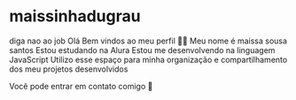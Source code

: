 # maissinhadugrau
diga nao ao job
 Olá Bem vindos ao meu perfil 💙💙
Meu nome é maissa sousa santos
Estou estudando na Alura
Estou me desenvolvendo na linguagem JavaScript
Utilizo esse espaço para minha organização e compartilhamento dos meu projetos desenvolvidos

Você pode entrar em contato comigo 📮
